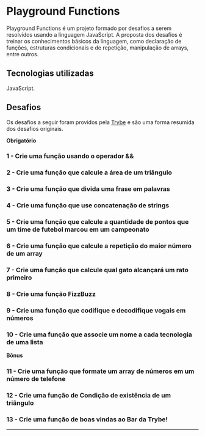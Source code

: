 # Playground Functions

Playground Functions é um projeto formado por desafios a serem resolvidos usando a linguagem JavaScript. A proposta dos desafios é treinar os conhecimentos básicos da linguagem, como declaração de funções, estruturas condicionais e de repetição, manipulação de arrays, entre outros.

## Tecnologias utilizadas

JavaScript.

## Desafios

Os desafios a seguir foram providos pela [Trybe](https://betrybe.com) e são uma forma resumida dos desafios originais.

**Obrigatório**

### 1 - Crie uma função usando o operador &&

### 2 - Crie uma função que calcule a área de um triângulo

### 3 - Crie uma função que divida uma frase em palavras

### 4 - Crie uma função que use concatenação de strings

### 5 - Crie uma função que calcule a quantidade de pontos que um time de futebol marcou em um campeonato

### 6 - Crie uma função que calcule a repetição do maior número de um array

### 7 - Crie uma função que calcule qual gato alcançará um rato primeiro

### 8 - Crie uma função FizzBuzz

### 9 - Crie uma função que codifique e decodifique vogais em números

### 10 - Crie uma função que associe um nome a cada tecnologia de uma lista

**Bônus**

### 11 - Crie uma função que formate um array de números em um número de telefone

### 12 - Crie uma função de Condição de existência de um triângulo

### 13 - Crie uma função de boas vindas ao Bar da Trybe!

---
